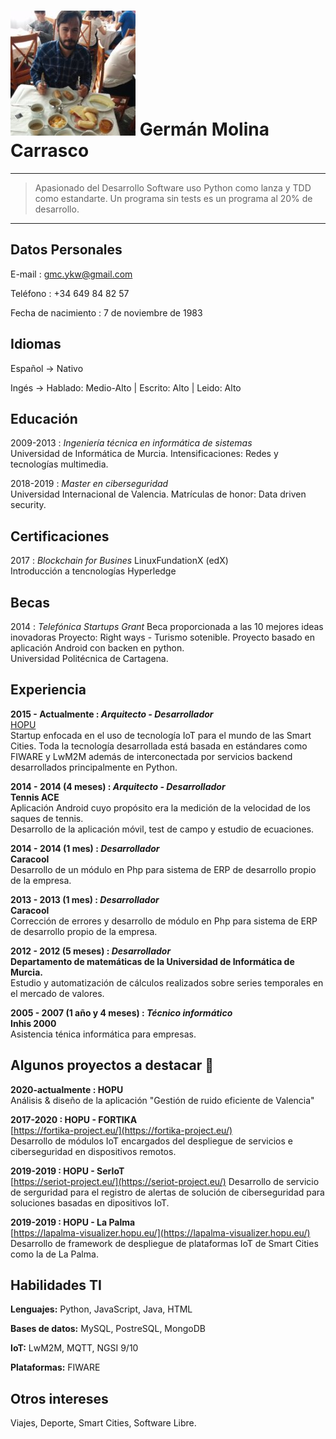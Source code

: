 ![](images/german.jpg) Germán Molina Carrasco
===========================================

----

> Apasionado del Desarrollo Software uso Python como lanza y TDD como estandarte. Un programa sin tests es un 
>programa al 20% de desarrollo.

----


Datos Personales
---------
E-mail
: gmc.ykw@gmail.com

Teléfono
: +34 649 84 82 57

Fecha de nacimiento
: 7 de noviembre de 1983


Idiomas
---------
Español
→   Nativo

Ingés
→   Hablado: Medio-Alto | 
    Escrito: Alto |
    Leido: Alto


Educación
---------
2009-2013
:   *Ingeniería técnica en informática de sistemas*   
    Universidad de Informática de Murcia. 
	Intensificaciones: Redes y tecnologías multimedia.

2018-2019
:   *Master en ciberseguridad*   
    Universidad Internacional de Valencia. 
	Matrículas de honor: Data driven security.


Certificaciones
--------------
2017
:	*Blockchain for Busines*
    LinuxFundationX (edX)  
	Introducción a tencnologías Hyperledge 
 

Becas
-----------------------

2014
:	*Telefónica Startups Grant*
    Beca proporcionada a las 10 mejores ideas inovadoras
    Proyecto: Right ways - Turismo sotenible.
    Proyecto basado en aplicación Android con backen en python.  
    Universidad Politécnica de Cartagena.


Experiencia
-----------
**2015 - Actualmente
:	*Arquitecto - Desarrollador***  
	[HOPU](https://hopu.eu/)  
	Startup enfocada en el uso de tecnología IoT para el mundo de las Smart Cities.
	Toda la tecnología desarrollada está basada en estándares como FIWARE y LwM2M además de interconectada por 
	servicios backend desarrollados principalmente en Python.

**2014 - 2014 (4 meses)
:	*Arquitecto - Desarrollador***  
	**Tennis ACE**  
	Aplicación Android cuyo propósito era la medición de la velocidad de los saques de tennis.  
	Desarrollo de la aplicación móvil, test de campo y estudio de ecuaciones.

**2014 - 2014 (1 mes)
:	*Desarrollador*  
	Caracool**  
	Desarrollo de un módulo en Php para sistema de ERP de desarrollo propio de la empresa.
	
**2013 - 2013 (1 mes)
:	*Desarrollador*  
	Caracool**  
	Corrección de errores y desarrollo de módulo en Php para sistema de ERP de desarrollo propio de la empresa.

**2012 - 2012 (5 meses)
:	*Desarrollador*    
	Departamento de matemáticas de la Universidad de Informática de Murcia.**  
	Estudio y automatización de cálculos realizados sobre series temporales en el mercado de valores.
	
**2005 - 2007 (1 año y 4 meses)
:   *Técnico informático*  
    Inhis 2000**  
    Asistencia ténica informática para empresas.

Algunos proyectos a destacar :muscle:
----------------
**2020-actualmente
:	HOPU**  
    Análisis & diseño de la aplicación "Gestión de ruido eficiente de Valencia"
	

**2017-2020
:	HOPU - FORTIKA**  
    [https://fortika-project.eu/](https://fortika-project.eu/)  
    Desarrollo de módulos IoT encargados del despliegue de servicios e ciberseguridad en dispositivos remotos.   

**2019-2019
:	HOPU - SerIoT**  
	[https://seriot-project.eu/](https://seriot-project.eu/)
	Desarrollo de servicio de serguridad para el registro de alertas de solución de ciberseguridad para soluciones 
	basadas en dipositivos IoT.

**2019-2019
:	HOPU - La Palma**  
	[https://lapalma-visualizer.hopu.eu/](https://lapalma-visualizer.hopu.eu/)
	Desarrollo de framework de despliegue de plataformas IoT de Smart Cities como la de La Palma.  	
  	

Habilidades TI
--------------
**Lenguajes:** Python, JavaScript, Java, HTML

**Bases de datos:**	MySQL, PostreSQL, MongoDB

**IoT:** LwM2M, MQTT, NGSI 9/10

**Plataformas:** FIWARE

Otros intereses
---------------
Viajes, Deporte, Smart Cities, Software Libre.

